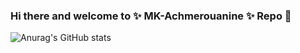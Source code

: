 ### Hi there and welcome to ✨ MK-Achmerouanine ✨ Repo 👋

<!--

Here are some ideas to get you started:

- 🔭 I’m currently working on : Fullstack Web projects
- 🌱 I’m currently learning : Mobile Apps
- 👯 I’m looking to collaborate on : Devops projects
- 🤔 I’m looking for help with ...
- 💬 Ask me about ...
- 📫 How to reach me: mk.achmerouanine@gmail.com
- 😄 Pronouns: Kabayla
- ⚡ Fun fact: White color is the mixture of all colors 
-->

<!--START_SECTION:waka-->
<!--END_SECTION:waka-->

![Anurag's GitHub stats](https://github-readme-stats.vercel.app/api?username=MK-Achmerouanine&theme=gotham&show_icons=true)
